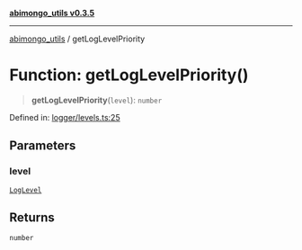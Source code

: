 [**abimongo_utils v0.3.5**](../README.md)

***

[abimongo_utils](../README.md) / getLogLevelPriority

# Function: getLogLevelPriority()

> **getLogLevelPriority**(`level`): `number`

Defined in: [logger/levels.ts:25](https://github.com/NodEm9/abimongo_utils/blob/62e08380578108b0497622fb9a13efb3beac383a/src/logger/levels.ts#L25)

## Parameters

### level

[`LogLevel`](../type-aliases/LogLevel.md)

## Returns

`number`
